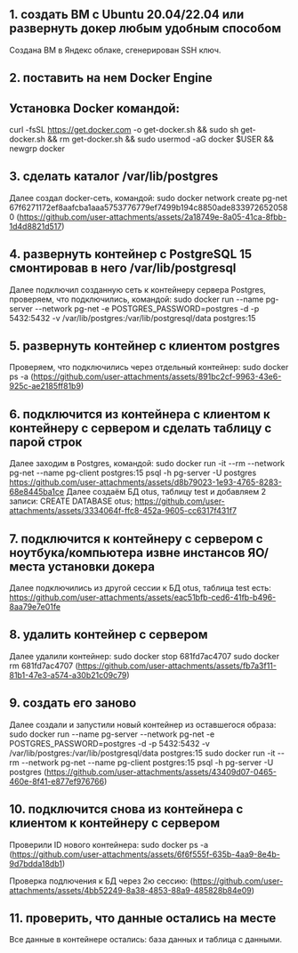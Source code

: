 ## 1. создать ВМ с Ubuntu 20.04/22.04 или развернуть докер любым удобным способом
Создана ВМ в Яндекс облаке, сгенерирован SSH ключ.

## 2. поставить на нем Docker Engine
## Установка Docker командой: 
curl -fsSL https://get.docker.com -o get-docker.sh && sudo sh get-docker.sh && rm get-docker.sh && sudo usermod -aG docker $USER && newgrp docker

## 3. сделать каталог /var/lib/postgres
Далее создал docker-сеть, командой:
sudo docker network create pg-net
67f6271172ef8aafcba1aaa5753776779ef7499b194c8850ade8339726520580
(https://github.com/user-attachments/assets/2a18749e-8a05-41ca-8fbb-1d4d8821d517)

## 4. развернуть контейнер с PostgreSQL 15 смонтировав в него /var/lib/postgresql
Далее подключил созданную сеть к контейнеру сервера Postgres, проверяем, что подключились, командой:
sudo docker run --name pg-server --network pg-net -e POSTGRES_PASSWORD=postgres -d -p 5432:5432 -v /var/lib/postgres:/var/lib/postgresql/data postgres:15

## 5. развернуть контейнер с клиентом postgres
Проверяем, что подключились через отдельный контейнер:
sudo docker ps -a
(https://github.com/user-attachments/assets/891bc2cf-9963-43e6-925c-ae2185ff81b9)


## 6. подключится из контейнера с клиентом к контейнеру с сервером и сделать таблицу с парой строк
Далее заходим в Postgres, командой:
sudo docker run -it --rm --network pg-net --name pg-client postgres:15 psql -h pg-server -U postgres
https://github.com/user-attachments/assets/d8b79023-1e93-4765-8283-68e8445ba1ce
Далее создаём БД otus, таблицу test и добавляем 2 записи:
CREATE DATABASE otus; 
https://github.com/user-attachments/assets/3334064f-ffc8-452a-9605-cc6317f431f7


## 7. подключится к контейнеру с сервером с ноутбука/компьютера извне инстансов ЯО/места установки докера
Далее подключились из другой сессии к БД otus, таблица test есть:
https://github.com/user-attachments/assets/eac51bfb-ced6-41fb-b496-8aa79e7e01fe


## 8. удалить контейнер с сервером
Далее удалили контейнер:
sudo docker stop 681fd7ac4707 
sudo docker rm 681fd7ac4707 
(https://github.com/user-attachments/assets/fb7a3f11-81b1-47e3-a574-a30b21c09c79)

## 9. создать его заново
Далее создали и запустили новый контейнер из оставшегося образа:
sudo docker run --name pg-server --network pg-net -e POSTGRES_PASSWORD=postgres -d -p 5432:5432 -v /var/lib/postgres:/var/lib/postgresql/data postgres:15
sudo docker run -it --rm --network pg-net --name pg-client postgres:15 psql -h pg-server -U postgres
(https://github.com/user-attachments/assets/43409d07-0465-460e-8f41-e877ef976766)

## 10. подключится снова из контейнера с клиентом к контейнеру с сервером
Проверили ID нового контейнера:
sudo docker ps -a
(https://github.com/user-attachments/assets/6f6f555f-635b-4aa9-8e4b-9d7bdda18db1)

Проверка подлючения к БД через 2ю сессию:
(https://github.com/user-attachments/assets/4bb52249-8a38-4853-88a9-485828b84e09)

## 11. проверить, что данные остались на месте
Все данные в контейнере остались: база данных и таблица с данными.



